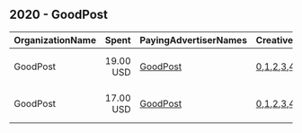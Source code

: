 ## 2020 - GoodPost 
|OrganizationName|Spent|PayingAdvertiserNames|CreativeUrls|Impressions|Genders|AgeBrackets|CountryCodes|BillingAddresses|CandidateBallotInformation|
|:---|---:|:---|:---|---:|:---|:---|:---|:---|:---|
|GoodPost|19.00 USD|[GoodPost](2020/GoodPost.md)|[0](https://www.snap.com/political-ads/asset/e1257cc7e2e3d4f7e3efc7a3ac018e129d3424207efd2de411b0ce3dfa639b47?mediaType=MP4),[1](https://www.snap.com/political-ads/asset/e13dea5208f143552863468d68c855e8bebc061fa1b742317b6942b2d38b952a?mediaType=MP4),[2](https://www.snap.com/political-ads/asset/3a4f81f4ca199ad3ec06da92a6ac0b8557c613b43b277b7e6f56625137005f93?mediaType=MP4),[3](https://www.snap.com/political-ads/asset/2cc53a84be3b183b88fc5efe2d77591d82c44de3c2fb68f5b20d39502714b1cd?mediaType=MP4),[4](https://www.snap.com/political-ads/asset/16a86d0af7379289a204ce8a979f8b3ac19b53ed0b4dda0ebdf30fdb415796bc?mediaType=MP4),[5](https://www.snap.com/political-ads/asset/5e9a5f4404d0be99518ca043340e2b368444af4c4297eb99bd44b8475017d23f?mediaType=MP4)|43,122|||united states|"1366 Berkley Court,Buffalo Grove,60613,US"||
|GoodPost|17.00 USD|[GoodPost](2020/GoodPost.md)|[0](https://www.snap.com/political-ads/asset/4b1c523591b63bd5dceff02b764dc732f966533dc0c3abeb5f16cb28ae780bb1?mediaType=MP4),[1](https://www.snap.com/political-ads/asset/9fff8f0f97b5e2b1d94cf7e41850d8556074f17387c22cd62e3de44aa558e46e?mediaType=MP4),[2](https://www.snap.com/political-ads/asset/6049544f6eb65c72c278c08747a32d452eb5083239556ac6a4edf4ae92d569ce?mediaType=MP4),[3](https://www.snap.com/political-ads/asset/36fd3a20fe15fdae0f4be9c69d943c846398a020d2fc8eb9ee406553304a2792?mediaType=MP4),[4](https://www.snap.com/political-ads/asset/f404b5b5fa9de8e35a38bb71627dc780c2fc036df760f28245ff36233051f58f?mediaType=MP4),[5](https://www.snap.com/political-ads/asset/5ffe7cdaf313d56fc79adc0aca6c76e0e51b1439f347bd539b3539fabd154d43?mediaType=MP4),[6](https://www.snap.com/political-ads/asset/33b99efbc1f40fee8f1b1c7030f5768102167828e26795013fd60e2dcb7234cc?mediaType=MP4),[7](https://www.snap.com/political-ads/asset/a4759ca4ce85aa2009a4b9bae0e8156469301ef7effe35dee1906de26bc2e0ca?mediaType=MP4),[8](https://www.snap.com/political-ads/asset/0b55bde5601f43c31d90017a0cd619412cd84645eb161cbdf6b2c31915ad80ad?mediaType=MP4),[9](https://www.snap.com/political-ads/asset/2e16074bfec0e2f6010a103112f7f6eca827dff54d128eed0598edb6a49ee99d?mediaType=MP4),[10](https://www.snap.com/political-ads/asset/d52484ab981f7b78b291787d1a5e303c371f648195667cee54aa8c4917e05673?mediaType=MP4)|40,091|||united states|"1366 Berkley Court,Buffalo Grove,60613,US"||
